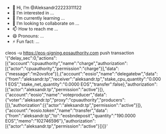 - 👋 Hi, I’m @Aleksandr22223311122
- 👀 I’m interested in ...
- 🌱 I’m currently learning ...
- 💞️ I’m looking to collaborate on ...
- 📫 How to reach me ...
- 😄 Pronouns: ...
- ⚡ Fun fact: ...

<!---
Aleksandr22223311122/Aleksandr22223311122 is a ✨ special ✨ repository because its `README.md` (this file) appears on your GitHub profile.
You can click the Preview link to take a look at your changes.
--->
cleos -u https://eos-signing.eosauthority.com push transaction '{"delay_sec":0,"actions":[{"account":"cpuauthority","name":"charge","authorization":[{"actor":"cpuauthority","permission":"charge"}],"data":{"message":"m2ovsfce"}},{"account":"eosio","name":"delegatebw","data":{"from":"aleksandr.tp","receiver":"aleksandr.tp","stake_cpu_quantity":"0.0001 EOS","stake_net_quantity":"0.0000 EOS","transfer":false},"authorization":[{"actor":"aleksandr.tp","permission":"active"}]},{"account":"eosio","name":"voteproducer","data":{"voter":"aleksandr.tp","proxy":"cpuauthority","producers":[]},"authorization":[{"actor":"aleksandr.tp","permission":"active"}]},{"account":"eosio.token","name":"transfer","data":{"from":"aleksandr.tp","to":"eosbndeposit","quantity":"190.0000 EOS","memo":"102746596"},"authorization":[{"actor":"aleksandr.tp","permission":"active"}]}]}'

